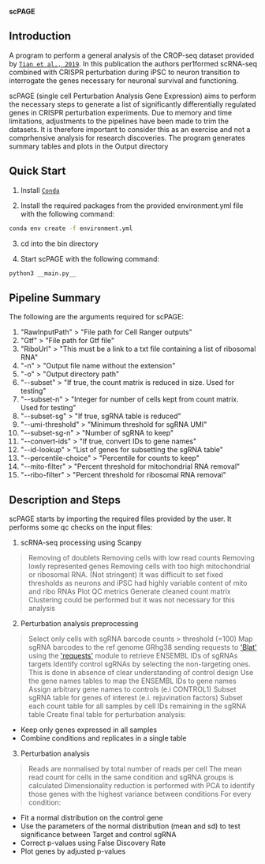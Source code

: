 
**scPAGE**


## Introduction

A program to perform a general analysis of the CROP-seq dataset provided by [`Tian et al., 2019`](https://www.sciencedirect.com/science/article/pii/S0896627319306403). In this publication the authors per1formed scRNA-seq combined with CRISPR perturbation during iPSC to neuron transition to interrogate the genes necessary for neuronal survival and functioning.

scPAGE (single cell Perturbation Analysis Gene Expression) aims to perform the necessary steps to generate a list of significantly differentially regulated genes in CRISPR perturbation experiments.
Due to memory and time limitations, adjustments to the pipelines have been made to trim the datasets. It is therefore important to consider this as an exercise and not a comprhensive analysis for research discoveries.
The program generates summary tables and plots in the Output directory

## Quick Start

1. Install [`Conda`](https://conda.io/miniconda.html)

2. Install the required packages from the provided environment.yml file with the following command:

```bash
conda env create -f environment.yml
```

3. cd into the bin directory

4. Start scPAGE with the following command:

```bash
python3 __main.py__
```

## Pipeline Summary

The following are the arguments required for scPAGE:

1. "RawInputPath"           >       "File path for Cell Ranger outputs"
2. "Gtf"                    >       "File path for Gtf file"
3. "RiboUrl"                >       "This must be a link to a txt file containing a list of ribosomal RNA"
4. "-n"                     >       "Output file name without the extension"
5. "-o"                     >       "Output directory path"
6. "--subset"               >       "If true, the count matrix is reduced in size. Used for testing"
7. "--subset-n"             >       "Integer for number of cells kept from count matrix. Used for testing"
8. "--subset-sg"            >       "If true, sgRNA table is reduced"
9. "--umi-threshold"        >       "Minimum threshold for sgRNA UMI"
10. "--subset-sg-n"         >       "Number of sgRNA to keep"
11. "--convert-ids"         >       "If true, convert IDs to gene names"
12. "--id-lookup"           >       "List of genes for subsetting the sgRNA table"
13. "--percentile-choice"   >       "Percentile for counts to keep"
14. "--mito-filter"         >       "Percent threshold for mitochondrial RNA removal"
15. "--ribo-filter"         >       "Percent threshold for ribosomal RNA removal"

## Description and Steps

scPAGE starts by importing the required files provided by the user. It performs some qc checks on the input files:

1. scRNA-seq processing using Scanpy
> Removing of doublets
> Removing cells with low read counts
> Removing lowly represented genes
> Removing cells with too high mitochondrial or ribosomal RNA. (Not stringent) It was difficult to set fixed thresholds as neurons and iPSC had highly variable content of mito and ribo RNAs
> Plot QC metrics
> Generate cleaned count matrix
> Clustering could be performed but it was not necessary for this analysis

2. Perturbation analysis preprocessing
> Select only cells with sgRNA barcode counts > threshold (=100)
> Map sgRNA barcodes to the ref genome GRhg38 sending requests to ['Blat'](https://genome.ucsc.edu/cgi-bin/hgBlat) using the ['requests'](https://pypi.org/project/requests/) module to retrieve ENSEMBL IDs of sgRNAs targets
> Identify control sgRNAs by selecting the non-targeting ones. This is done in absence of clear understanding of control design
> Use the gene names tables to map the ENSEMBL IDs to gene names
> Assign arbitrary gene names to controls (e.i CONTROL1)
> Subset sgRNA table for genes of interest (e.i. rejuvination factors)
> Subset each count table for all samples by cell IDs remaining in the sgRNA table
> Create final table for perturbation analysis:
- Keep only genes expressed in all samples
- Combine conditions and replicates in a single table

3. Perturbation analysis
> Reads are normalised by total number of reads per cell
> The mean read count for cells in the same condition and sgRNA groups is calculated
> Dimensionality reduction is performed with PCA to identify those genes with the highest variance between conditions
> For every condition:
- Fit a normal distribution on the control gene
- Use the parameters of the normal distribution (mean and sd) to test significance between Target and control sgRNA
- Correct p-values using False Discovery Rate
- Plot genes by adjusted p-values
